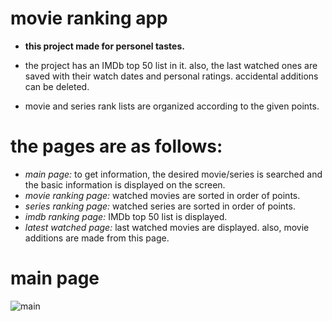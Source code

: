 # movie ranking app
- **this project made for personel tastes.**

- the project has an IMDb top 50 list in it. also, the last watched ones are saved with their watch dates and personal ratings. accidental additions can be deleted.

- movie and series rank lists are organized according to the given points.

# the pages are as follows:
- *main page:* to get information, the desired movie/series is searched and the basic information is displayed on the screen.
- *movie ranking page:* watched movies are sorted in order of points.
- *series ranking page:* watched series are sorted in order of points.
- *imdb ranking page:* IMDb top 50 list is displayed.
- *latest watched page:* last watched movies are displayed. also, movie additions are made from this page.

# main page
![main](https://user-images.githubusercontent.com/70069234/226338207-b51b4d39-6426-4877-add2-036eafcd8b7c.jpg)

